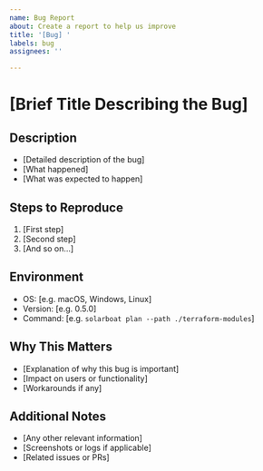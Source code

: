 ```yaml
---
name: Bug Report
about: Create a report to help us improve
title: '[Bug] '
labels: bug
assignees: ''

---
```


# [Brief Title Describing the Bug]

## Description
- [Detailed description of the bug]
- [What happened]
- [What was expected to happen]

## Steps to Reproduce
1. [First step]
2. [Second step]
3. [And so on...]

## Environment
- OS: [e.g. macOS, Windows, Linux]
- Version: [e.g. 0.5.0]
- Command: [e.g. `solarboat plan --path ./terraform-modules`]

## Why This Matters
- [Explanation of why this bug is important]
- [Impact on users or functionality]
- [Workarounds if any]

## Additional Notes
- [Any other relevant information]
- [Screenshots or logs if applicable]
- [Related issues or PRs]
